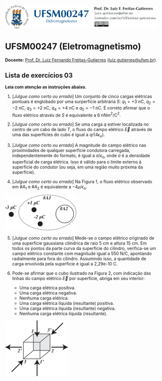 ![](Header.png "UFSM-CT-DESP-UFSM00247")

# UFSM00247 (Eletromagnetismo)

**Docente:** [Prof. Dr. Luiz Fernando Freitas-Gutierres](https://www.linkedin.com/in/lffreitas-gutierres/) ([luiz.gutierres@ufsm.br](mailto:luiz.gutierres@ufsm.br)). 

## Lista de exercícios 03

**Leia com atenção as instruções abaixo.**

1. [*Julgue como certo ou errado*] Um conjunto de cinco cargas elétricas pontuais é englobado por uma surperfície arbitrária $S$: $q_1 = +3$ nC, $q_2 = -2$ nC, $q_3 = +2$ nC, $q_4 = +4$ nC e $q_5 = -1$ nC. É correto afirmar que o fluxo elétrico através de $S$ é equivalente a 6 nNm$^2$/C$^2$.

2. [*Julgue como certo ou errado*] Se uma carga $q$ estiver localizada no centro de um cabo de lado $T$, o fluxo do campo elétrico $\vec{E}$ através de uma das superfícies do cubo é igual a $q/\left( 4 \epsilon_o \right)$.

3. [*Julgue como certo ou errado*] A magnitude do campo elétrico nas proximidades de qualquer superfície condutora carregada, independentemente do formato, é igual a $\sigma/\epsilon_o$, onde $\sigma$ é a densidade superficial de carga elétrica. Isso é válido para o limite externo à superfície do condutor (ou seja, em uma região muito próxima da superfície).

4. [*Julgue como certo ou errado*] Na Figura 1, o fluxo elétrico observado em $\#A_1$ e $\#A_2$ é equivalente a $-4\mu/\epsilon_o$.

![](Fig01.png "Figura 1")

5. [*Julgue como certo ou errado*] Mede-se o campo elétrico originado de uma superfície gaussiana cilíndrica de raio 5 cm e altura 15 cm. Em todos os pontos da parte curva da superfície do cilindro, verifica-se um campo elétrico constante com magnitude igual a 550 N/C, apontando radialmente para fora do cilindro. Assumindo isso, a quantidade de carga envolvida pela superfície é igual a 2,29e-10 C.

6. Pode-se afirmar que o cubo ilustrado na Figura 2, com indicação das linhas do campo elétrico $\vec{E}$ por superfície, abriga em seu interior:

    - Uma carga elétrica positiva.
    - Uma carga elétrica negativa.
    - Nenhuma carga elétrica.
    - Uma carga elétrica líquida (resultante) positiva.
    - Uma carga elétrica líquida (resultante) negativa.
    - Nenhuma carga elétrica líquida (resultante).

![](Fig02.png "Figura 2")